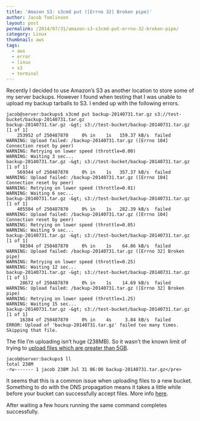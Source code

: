 ```yaml
---
title: 'Amazon S3: s3cmd put ([Errno 32] Broken pipe)'
author: Jacob Tomlinson
layout: post
permalink: /2014/07/31/amazon-s3-s3cmd-put-errno-32-broken-pipe/
category: Linux
thumbnail: aws
tags:
  - aws
  - error
  - linux
  - s3
  - terminal
---
```

Recently I decided to use Amazon&#8217;s S3 as another location to store some of my server backups. However I found when testing that I was unable to upload my backup tarballs to S3. I ended up with the following errors.

```
jacob@server:backups$ s3cmd put backup-20140731.tar.gz s3://test-bucket/backup-20140731.tar.gz
backup-20140731.tar.gz -&gt; s3://test-bucket/backup-20140731.tar.gz  [1 of 1]
    253952 of 250487870     0% in    1s   159.37 kB/s  failed
WARNING: Upload failed: /backup-20140731.tar.gz ([Errno 104] Connection reset by peer)
WARNING: Retrying on lower speed (throttle=0.00)
WARNING: Waiting 3 sec...
backup-20140731.tar.gz -&gt; s3://test-bucket/backup-20140731.tar.gz  [1 of 1]
    569344 of 250487870     0% in    1s   357.37 kB/s  failed
WARNING: Upload failed: /backup-20140731.tar.gz ([Errno 104] Connection reset by peer)
WARNING: Retrying on lower speed (throttle=0.01)
WARNING: Waiting 6 sec...
backup-20140731.tar.gz -&gt; s3://test-bucket/backup-20140731.tar.gz  [1 of 1]
    405504 of 250487870     0% in    1s   282.39 kB/s  failed
WARNING: Upload failed: /backup-20140731.tar.gz ([Errno 104] Connection reset by peer)
WARNING: Retrying on lower speed (throttle=0.05)
WARNING: Waiting 9 sec...
backup-20140731.tar.gz -&gt; s3://test-bucket/backup-20140731.tar.gz  [1 of 1]
     98304 of 250487870     0% in    1s    64.06 kB/s  failed
WARNING: Upload failed: /backup-20140731.tar.gz ([Errno 32] Broken pipe)
WARNING: Retrying on lower speed (throttle=0.25)
WARNING: Waiting 12 sec...
backup-20140731.tar.gz -&gt; s3://test-bucket/backup-20140731.tar.gz  [1 of 1]
     28672 of 250487870     0% in    1s    14.69 kB/s  failed
WARNING: Upload failed: /backup-20140731.tar.gz ([Errno 32] Broken pipe)
WARNING: Retrying on lower speed (throttle=1.25)
WARNING: Waiting 15 sec...
backup-20140731.tar.gz -&gt; s3://test-bucket/backup-20140731.tar.gz  [1 of 1]
     16384 of 250487870     0% in    4s     3.84 kB/s  failed
ERROR: Upload of 'backup-20140731.tar.gz' failed too many times. Skipping that file.
```

The file I&#8217;m uploading isn&#8217;t huge (238MB). So it wasn&#8217;t the known limit of trying to <a title="Amazon S3 docs - 5GB put limit" href="http://docs.aws.amazon.com/AmazonS3/latest/dev/UploadingObjects.html" target="_blank">upload files which are greater than 5GB</a>.

```
jacob@server:backups$ ll
total 238M
-rw------- 1 jacob 238M Jul 31 06:00 backup-20140731.tar.gz</pre>
```

It seems that this is a common issue when uploading files to a new bucket. Something to do with the DNS propagation means it takes a little while before your bucket can successfully accept files. More info <a title="Google Code thread mentioning DNS issues" href="https://code.google.com/p/s3ql/issues/detail?id=363#c13" target="_blank">here</a>.

After waiting a few hours running the same command completes successfully.
